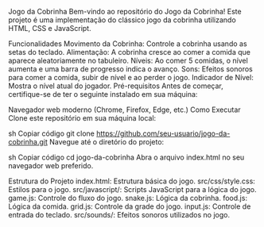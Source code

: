 Jogo da Cobrinha
Bem-vindo ao repositório do Jogo da Cobrinha! Este projeto é uma implementação do clássico jogo da cobrinha utilizando HTML, CSS e JavaScript.

Funcionalidades
Movimento da Cobrinha: Controle a cobrinha usando as setas do teclado.
Alimentação: A cobrinha cresce ao comer a comida que aparece aleatoriamente no tabuleiro.
Níveis: Ao comer 5 comidas, o nível aumenta e uma barra de progresso indica o avanço.
Sons: Efeitos sonoros para comer a comida, subir de nível e ao perder o jogo.
Indicador de Nível: Mostra o nível atual do jogador.
Pré-requisitos
Antes de começar, certifique-se de ter o seguinte instalado em sua máquina:

Navegador web moderno (Chrome, Firefox, Edge, etc.)
Como Executar
Clone este repositório em sua máquina local:

sh
Copiar código
git clone https://github.com/seu-usuario/jogo-da-cobrinha.git
Navegue até o diretório do projeto:

sh
Copiar código
cd jogo-da-cobrinha
Abra o arquivo index.html no seu navegador web preferido.

Estrutura do Projeto
index.html: Estrutura básica do jogo.
src/css/style.css: Estilos para o jogo.
src/javascript/: Scripts JavaScript para a lógica do jogo.
game.js: Controle do fluxo do jogo.
snake.js: Lógica da cobrinha.
food.js: Lógica da comida.
grid.js: Controle da grade do jogo.
input.js: Controle de entrada do teclado.
src/sounds/: Efeitos sonoros utilizados no jogo.
